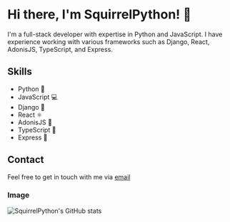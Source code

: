 # Hi there, I'm SquirrelPython! 👋

I'm a full-stack developer with expertise in Python and JavaScript. I have experience working with various frameworks such as Django, React, AdonisJS, TypeScript, and Express. 

## Skills

- Python 🐍
- JavaScript 💻
- Django 🎉
- React ⚛️
- AdonisJS 🌟
- TypeScript 📜
- Express 🚀

## Contact

Feel free to get in touch with me via [email](mailto:squirrelpython@gmail.com)

### Image

![SquirrelPython's GitHub stats](https://github-readme-stats.vercel.app/api?username=squirrelpython&show_icons=true&theme=radical)
